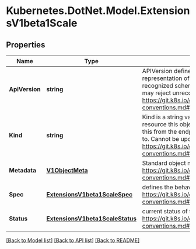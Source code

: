 # Kubernetes.DotNet.Model.ExtensionsV1beta1Scale
## Properties

Name | Type | Description | Notes
------------ | ------------- | ------------- | -------------
**ApiVersion** | **string** | APIVersion defines the versioned schema of this representation of an object. Servers should convert recognized schemas to the latest internal value, and may reject unrecognized values. More info: https://git.k8s.io/community/contributors/devel/api-conventions.md#resources | [optional] 
**Kind** | **string** | Kind is a string value representing the REST resource this object represents. Servers may infer this from the endpoint the client submits requests to. Cannot be updated. In CamelCase. More info: https://git.k8s.io/community/contributors/devel/api-conventions.md#types-kinds | [optional] 
**Metadata** | [**V1ObjectMeta**](V1ObjectMeta.md) | Standard object metadata; More info: https://git.k8s.io/community/contributors/devel/api-conventions.md#metadata. | [optional] 
**Spec** | [**ExtensionsV1beta1ScaleSpec**](ExtensionsV1beta1ScaleSpec.md) | defines the behavior of the scale. More info: https://git.k8s.io/community/contributors/devel/api-conventions.md#spec-and-status. | [optional] 
**Status** | [**ExtensionsV1beta1ScaleStatus**](ExtensionsV1beta1ScaleStatus.md) | current status of the scale. More info: https://git.k8s.io/community/contributors/devel/api-conventions.md#spec-and-status. Read-only. | [optional] 

[[Back to Model list]](../README.md#documentation-for-models) [[Back to API list]](../README.md#documentation-for-api-endpoints) [[Back to README]](../README.md)

